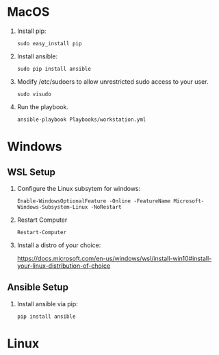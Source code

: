 # MacOS

1. Install pip:

   ```
   sudo easy_install pip
   ```

2. Install ansible:

   ```
   sudo pip install ansible
   ```

3. Modify /etc/sudoers to allow unrestricted sudo access to your user.

   ```
   sudo visudo
   ```

4. Run the playbook.

   ```
   ansible-playbook Playbooks/workstation.yml
   ```

# Windows

## WSL Setup

1. Configure the Linux subsytem for windows:

   ```
   Enable-WindowsOptionalFeature -Online -FeatureName Microsoft-Windows-Subsystem-Linux -NoRestart
   ```

2. Restart Computer

   ```
   Restart-Computer
   ```

3. Install a distro of your choice:

   https://docs.microsoft.com/en-us/windows/wsl/install-win10#install-your-linux-distribution-of-choice

## Ansible Setup

1. Install ansible via pip:

   ```
   pip install ansible
   ``` 

# Linux
